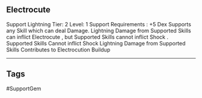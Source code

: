 ## Electrocute
Support
Lightning
Tier: 2
Level: 1
Support Requirements : +5 Dex
Supports any Skill which can deal Damage. Lightning Damage from Supported Skills can inflict Electrocute , but Supported Skills cannot inflict Shock .
Supported Skills Cannot inflict Shock
Lightning Damage from Supported Skills Contributes to Electrocution Buildup

---
## Tags
#SupportGem
